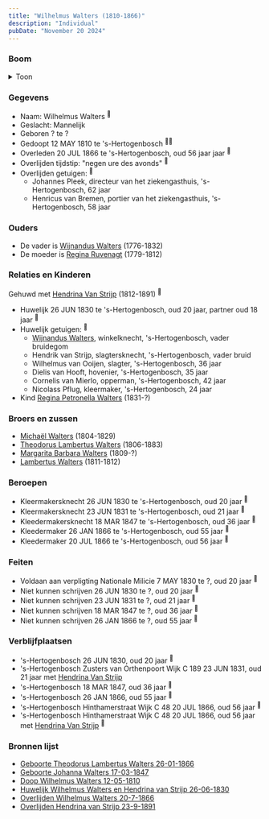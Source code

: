 ```yaml
---
title: "Wilhelmus Walters (1810-1866)"
description: "Individual"
pubDate: "November 20 2024"
---
```


### Boom
<details><summary>Toon</summary>

![test](https://www.plantuml.com/plantuml/svg/ZPHHRzem483V_IjExKEVa9m4I8iGxPX0tRHLY6wjzeISv1PS71lPpYfKyTztAHum5RLvYdMspz_TTygDyyBwkbBChQHU2oigo4I-AgsfTV7PA6F1Mw4TRQ7sR2aBX5pQNE5kZTNQRw32AaFhTY7dqQBncpMoewov4ix12mE0iR45sXzBcQyqEZSSLaBgqGWIjcNi0cQlJpcskt7sA9-qq4Nju54eIktEG3Zumdd48u3pIJBjJSUK-EMtH5LiOJZ8HBPPPCPxXOCHH2by_VcDFcaVhezEkLMjr88oBt9hdCiCiJJ7kt0_cK5qcSHmuJgtQBqfKMV6vKlY2r1pBAKMCA__e1QbFo35X3GTJv99yYvIUWKFg9Nvc2VkmlTFS-A9tkCP3fwnAAGkc-mnJ2TZki6xhrnJpZaLSwvakVGRLCey4zkMXHPsEk442mKS0k4c1PgjE6K79sg9gZhX94vXxxE5cvYA-zKKnzkuYVbEvMM_VweN_-XkKHUsqVCWDDnxAv_MUxw4jn9qrFGnMYNpkcg1buJHkOfQgehxLD1TCsnyhwhRUwlg_wcReRVqf5BYJVlJLlD7eE7P4w0VbdbDgdRJGxB3i7HxB7Jt40Z5T08OOpVaXNurVm40)
</details>

### Gegevens
- Naam: Wilhelmus Walters <sup><a href="../s00170/" style="text-decoration:none" title="Doop Wilhelmus Walters 12-05-1810">:link:</a></sup>
- Geslacht: Mannelijk
- Geboren ? te ? 
- Gedoopt 12 MAY 1810 te 's-Hertogenbosch <sup><a href="../s00170/" style="text-decoration:none" title="Doop Wilhelmus Walters 12-05-1810">:link:</a><a href="../s00173/" style="text-decoration:none" title="Huwelijk Wilhelmus Walters en Hendrina van Strijp 26-06-1830">:link:</a></sup>
- Overleden 20 JUL 1866 te 's-Hertogenbosch, oud 56 jaar jaar <sup><a href="../s00231/" style="text-decoration:none" title="Overlijden Wilhelmus Walters 20-7-1866">:link:</a></sup>
- Overlijden tijdstip: "negen ure des avonds" <sup><a href="../s00231/" style="text-decoration:none" title="Overlijden Wilhelmus Walters 20-7-1866">:link:</a></sup>
- Overlijden getuigen: <sup><a href="../s00231/" style="text-decoration:none" title="Overlijden Wilhelmus Walters 20-7-1866">:link:</a></sup>
  - Johannes Pleek, directeur van het ziekengasthuis, \'s-Hertogenbosch, 62 jaar
  - Henricus van Bremen, portier van het ziekengasthuis, \'s-Hertogenbosch, 58 jaar

### Ouders
- De vader is [Wijnandus Walters](../i00101/) (1776-1832)
- De moeder is [Regina Ruvenagt](../i00102/) (1779-1812)

### Relaties en Kinderen

Gehuwd met [Hendrina Van Strijp](../i00130/) (1812-1891) <sup><a href="../s00173/" style="text-decoration:none" title="Huwelijk Wilhelmus Walters en Hendrina van Strijp 26-06-1830">:link:</a></sup>
- Huwelijk 26 JUN 1830 te 's-Hertogenbosch, oud 20 jaar, partner oud 18 jaar <sup><a href="../s00173/" style="text-decoration:none" title="Huwelijk Wilhelmus Walters en Hendrina van Strijp 26-06-1830">:link:</a></sup>
- Huwelijk getuigen:  <sup><a href="../s00173/" style="text-decoration:none" title="Huwelijk Wilhelmus Walters en Hendrina van Strijp 26-06-1830">:link:</a></sup>
  - [Wijnandus Walters](../i00101/), winkelknecht, \'s-Hertogenbosch, vader bruidegom
  - Hendrik van Strijp, slagtersknecht, \'s-Hertogenbosch, vader bruid
  - Wilhelmus van Ooijen, slagter, \'s-Hertogenbosch, 36 jaar
  - Dielis van Hooft, hovenier, \'s-Hertogenbosch, 35 jaar
  - Cornelis van Mierlo, opperman, \'s-Hertogenbosch, 42 jaar
  - Nicolass Pflug, kleermaker, \'s-Hertogenbosch, 24 jaar
- Kind [Regina Petronella Walters](../i00172/) (1831-?)

### Broers en zussen
- [Michaël Walters](../i00125/) (1804-1829)
- [Theodorus Lambertus Walters](../i00088/) (1806-1883)
- [Margarita Barbara Walters](../i00126/) (1809-?)
- [Lambertus Walters](../i00171/) (1811-1812)

### Beroepen
- Kleermakersknecht 26 JUN 1830 te 's-Hertogenbosch, oud 20 jaar <sup><a href="../s00173/" style="text-decoration:none" title="Huwelijk Wilhelmus Walters en Hendrina van Strijp 26-06-1830">:link:</a></sup>
- Kleermakersknecht 23 JUN 1831 te 's-Hertogenbosch, oud 21 jaar <sup><a href="../s00297/" style="text-decoration:none" title="Geboorte Regina Petronella Walters 23-06-1831">:link:</a></sup>
- Kleedermakersknecht 18 MAR 1847 te 's-Hertogenbosch, oud 36 jaar <sup><a href="../s00145/" style="text-decoration:none" title="Geboorte Johanna Walters 17-03-1847">:link:</a></sup>
- Kleedermaker 26 JAN 1866 te 's-Hertogenbosch, oud 55 jaar <sup><a href="../s00119/" style="text-decoration:none" title="Geboorte Theodorus Lambertus Walters 26-01-1866">:link:</a></sup>
- Kleedermaker 20 JUL 1866 te 's-Hertogenbosch, oud 56 jaar <sup><a href="../s00231/" style="text-decoration:none" title="Overlijden Wilhelmus Walters 20-7-1866">:link:</a></sup>

### Feiten
- Voldaan aan verpligting Nationale Milicie 7 MAY 1830 te ?, oud 20 jaar <sup><a href="../s00173/" style="text-decoration:none" title="Huwelijk Wilhelmus Walters en Hendrina van Strijp 26-06-1830">:link:</a></sup>
- Niet kunnen schrijven 26 JUN 1830 te ?, oud 20 jaar <sup><a href="../s00173/" style="text-decoration:none" title="Huwelijk Wilhelmus Walters en Hendrina van Strijp 26-06-1830">:link:</a></sup>
- Niet kunnen schrijven 23 JUN 1831 te ?, oud 21 jaar <sup><a href="../s00297/" style="text-decoration:none" title="Geboorte Regina Petronella Walters 23-06-1831">:link:</a></sup>
- Niet kunnen schrijven 18 MAR 1847 te ?, oud 36 jaar <sup><a href="../s00145/" style="text-decoration:none" title="Geboorte Johanna Walters 17-03-1847">:link:</a></sup>
- Niet kunnen schrijven 26 JAN 1866 te ?, oud 55 jaar <sup><a href="../s00119/" style="text-decoration:none" title="Geboorte Theodorus Lambertus Walters 26-01-1866">:link:</a></sup>

### Verblijfplaatsen
- 's-Hertogenbosch  26 JUN 1830, oud 20 jaar  <sup><a href="../s00173/" style="text-decoration:none" title="Huwelijk Wilhelmus Walters en Hendrina van Strijp 26-06-1830">:link:</a></sup>
- 's-Hertogenbosch Zusters van Orthenpoort Wijk C 189 23 JUN 1831, oud 21 jaar met [Hendrina Van Strijp](../i00130/) 
- 's-Hertogenbosch  18 MAR 1847, oud 36 jaar  <sup><a href="../s00145/" style="text-decoration:none" title="Geboorte Johanna Walters 17-03-1847">:link:</a></sup>
- 's-Hertogenbosch  26 JAN 1866, oud 55 jaar  <sup><a href="../s00119/" style="text-decoration:none" title="Geboorte Theodorus Lambertus Walters 26-01-1866">:link:</a></sup>
- 's-Hertogenbosch Hinthamerstraat Wijk C 48 20 JUL 1866, oud 56 jaar  <sup><a href="../s00231/" style="text-decoration:none" title="Overlijden Wilhelmus Walters 20-7-1866">:link:</a></sup>
- 's-Hertogenbosch Hinthamerstraat Wijk C 48 20 JUL 1866, oud 56 jaar met [Hendrina Van Strijp](../i00130/) <sup><a href="../s00231/" style="text-decoration:none" title="Overlijden Wilhelmus Walters 20-7-1866">:link:</a></sup>

### Bronnen lijst
- [Geboorte Theodorus Lambertus Walters 26-01-1866](../s00119/)
- [Geboorte Johanna Walters 17-03-1847](../s00145/)
- [Doop Wilhelmus Walters 12-05-1810](../s00170/)
- [Huwelijk Wilhelmus Walters en Hendrina van Strijp 26-06-1830](../s00173/)
- [Overlijden Wilhelmus Walters 20-7-1866](../s00231/)
- [Overlijden Hendrina van Strijp 23-9-1891](../s00232/)
